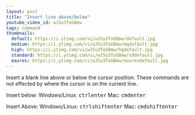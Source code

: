 ```yaml
---
layout: post
title: "Insert line above/below"
youtube_video_id: wJSu3ToGBmw
tags: command
thumbnails:
  default: https://i.ytimg.com/vi/wJSu3ToGBmw/default.jpg
  medium: https://i.ytimg.com/vi/wJSu3ToGBmw/mqdefault.jpg
  high: https://i.ytimg.com/vi/wJSu3ToGBmw/hqdefault.jpg
  standard: https://i.ytimg.com/vi/wJSu3ToGBmw/sddefault.jpg
  maxres: https://i.ytimg.com/vi/wJSu3ToGBmw/maxresdefault.jpg
---
```


Insert a blank line above or below the cursor position. These commands are not effected by where the cursor is on the current line.

Insert below:
Windows/Linux: <kbd>ctrl</kbd><kbd>enter</kbd>
Mac: <kbd>cmd</kbd><kbd>enter</kbd>

Insert Above:
Windows/Linux: <kbd>ctrl</kbd><kbd>shift</kbd><kbd>enter</kbd>
Mac: <kbd>cmd</kbd><kbd>shift</kbd><kbd>enter</kbd>
